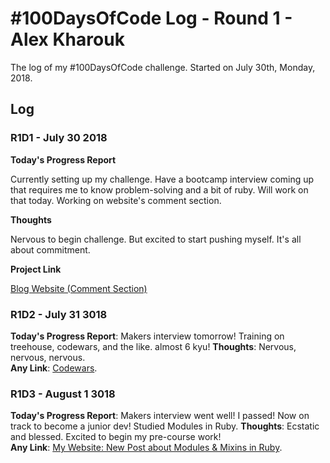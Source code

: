 # #100DaysOfCode Log - Round 1 - Alex Kharouk

The log of my #100DaysOfCode challenge. Started on July 30th, Monday, 2018.

## Log

### R1D1 - July 30 2018

**Today's Progress Report**

Currently setting up my challenge. Have a bootcamp interview coming up that requires me to know problem-solving and a bit of ruby. Will work on that today. Working on website's comment section.

**Thoughts**

Nervous to begin challenge. But excited to start pushing myself. It's all about commitment.

**Project Link**

[Blog Website (Comment Section)](https://kharouk.github.io)

### R1D2 - July 31 3018
**Today's Progress Report**: Makers interview tomorrow! Training on treehouse, codewars, and the like. almost 6 kyu!
**Thoughts**: Nervous, nervous, nervous. <br>
**Any Link**: [Codewars](https://www.codewars.com/users/codelist).

### R1D3 - August 1 3018
**Today's Progress Report**: Makers interview went well! I passed! Now on track to become a junior dev! Studied Modules in Ruby.
**Thoughts**: Ecstatic and blessed. Excited to begin my pre-course work! <br>
**Any Link**: [My Website: New Post about Modules & Mixins in Ruby](https://kharouk.github.io).
